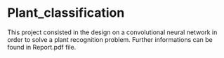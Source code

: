 # Plant_classification

This project consisted in the design on a convolutional neural network in order to solve a plant recognition problem. Further informations can be found in Report.pdf file.
